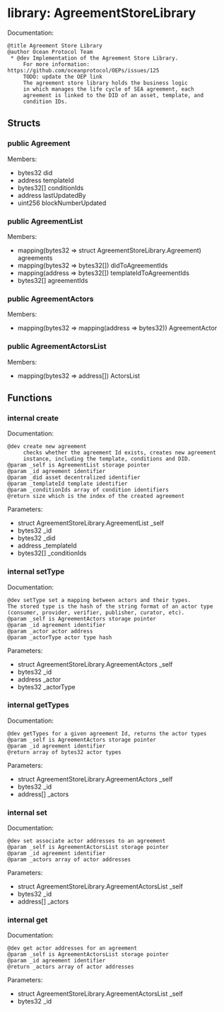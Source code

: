
# library: AgreementStoreLibrary

Documentation:
```
@title Agreement Store Library
@author Ocean Protocol Team
 * @dev Implementation of the Agreement Store Library.
     For more information: https://github.com/oceanprotocol/OEPs/issues/125    
     TODO: update the OEP link 
     The agreement store library holds the business logic
     in which manages the life cycle of SEA agreement, each 
     agreement is linked to the DID of an asset, template, and
     condition IDs.
```

## Structs

### public Agreement
Members:
* bytes32 did
* address templateId
* bytes32[] conditionIds
* address lastUpdatedBy
* uint256 blockNumberUpdated

### public AgreementList
Members:
* mapping(bytes32 => struct AgreementStoreLibrary.Agreement) agreements
* mapping(bytes32 => bytes32[]) didToAgreementIds
* mapping(address => bytes32[]) templateIdToAgreementIds
* bytes32[] agreementIds

### public AgreementActors
Members:
* mapping(bytes32 => mapping(address => bytes32)) AgreementActor

### public AgreementActorsList
Members:
* mapping(bytes32 => address[]) ActorsList

## Functions

### internal create

Documentation:

```
@dev create new agreement
     checks whether the agreement Id exists, creates new agreement 
     instance, including the template, conditions and DID.
@param _self is AgreementList storage pointer
@param _id agreement identifier
@param _did asset decentralized identifier
@param _templateId template identifier
@param _conditionIds array of condition identifiers
@return size which is the index of the created agreement
```
Parameters:
* struct AgreementStoreLibrary.AgreementList _self
* bytes32 _id
* bytes32 _did
* address _templateId
* bytes32[] _conditionIds

### internal setType

Documentation:

```
@dev setType set a mapping between actors and their types.
The stored type is the hash of the string format of an actor type 
(consumer, provider, verifier, publisher, curator, etc).
@param _self is AgreementActors storage pointer
@param _id agreement identifier
@param _actor actor address
@param _actorType actor type hash
```
Parameters:
* struct AgreementStoreLibrary.AgreementActors _self
* bytes32 _id
* address _actor
* bytes32 _actorType

### internal getTypes

Documentation:

```
@dev getTypes for a given agreement Id, returns the actor types
@param _self is AgreementActors storage pointer
@param _id agreement identifier
@return array of bytes32 actor types
```
Parameters:
* struct AgreementStoreLibrary.AgreementActors _self
* bytes32 _id
* address[] _actors

### internal set

Documentation:

```
@dev set associate actor addresses to an agreement
@param _self is AgreementActorsList storage pointer
@param _id agreement identifier
@param _actors array of actor addresses
```
Parameters:
* struct AgreementStoreLibrary.AgreementActorsList _self
* bytes32 _id
* address[] _actors

### internal get

Documentation:

```
@dev get actor addresses for an agreement
@param _self is AgreementActorsList storage pointer
@param _id agreement identifier
@return _actors array of actor addresses
```
Parameters:
* struct AgreementStoreLibrary.AgreementActorsList _self
* bytes32 _id
